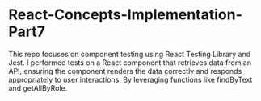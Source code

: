 # React-Concepts-Implementation-Part7
This repo focuses on component testing using React Testing Library and Jest. I performed tests on a React component that retrieves data from an API, ensuring the component renders the data correctly and responds appropriately to user interactions. By leveraging functions like findByText and getAllByRole.
